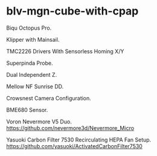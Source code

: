 # blv-mgn-cube-with-cpap

Biqu Octopus Pro.

Klipper with Mainsail.

TMC2226 Drivers With Sensorless Homing X/Y

Superpinda Probe.

Dual Independent Z.

Mellow NF Sunrise DD.

Crowsnest Camera Configuration.

BME680 Sensor.

Voron Nevermore V5 Duo. https://github.com/nevermore3d/Nevermore_Micro

Yasuoki Carbon Filter 7530 Recirculating HEPA Fan Setup. https://github.com/yasuoki/ActivatedCarbonFilter7530
